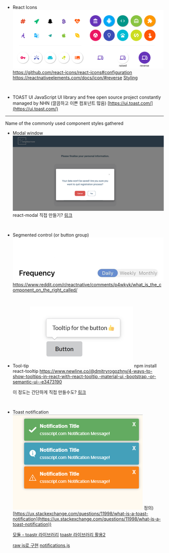 - React Icons
![](./img/react-icons.png)
https://github.com/react-icons/react-icons#configuration
https://reactnativeelements.com/docs/icon/#reverse
[Styling](https://stackoverflow.com/questions/56636280/how-to-style-react-icons)

<br>

* TOAST UI
JavaScript UI library and free open source project constantly managed by NHN
(깔끔하고 이쁜 컴포넌트 많음)
[https://ui.toast.com/](https://ui.toast.com/)

---

Name of the commonly used component styles gathered

- Modal window
  ![](./img/modal_window.png)
  react-modal
  직접 만들기? [링크](https://medium.com/@bestseob93/%ED%9A%A8%EC%9C%A8%EC%A0%81%EC%9D%B8-%EB%A6%AC%EC%95%A1%ED%8A%B8-%EB%AA%A8%EB%8B%AC-react-modal-%EB%A7%8C%EB%93%A4%EA%B8%B0-bd003458e9d)

<br>

- Segmented control (or button group)
  ![](./img/segmented_control.png)
  https://www.reddit.com/r/reactnative/comments/p4wkyk/what_is_the_component_on_the_right_called/

<br>

- Tool-tip
![](./img/tooltip.png)
npm install react-tooltip
https://www.newline.co/@dmitryrogozhny/4-ways-to-show-tooltips-in-react-with-react-tooltip,-material-ui,-bootstrap,-or-semantic-ui--e3473190

  이 정도는 간단하게 직접 만들수도? [링크](https://velog.io/@altmshfkgudtjr/Custom-Tooltip-%EC%A0%9C%EC%9E%91%EA%B8%B0)
  
  <br>
  
- Toast notification
![](./img/toast.png)
정의) [https://ux.stackexchange.com/questions/11998/what-is-a-toast-notification](https://ux.stackexchange.com/questions/11998/what-is-a-toast-notification))

  [모듈 - toastr 라이브러리](https://nowonbun.tistory.com/565)
 [toastr 라이브러리 활용2](https://www.leafcats.com/113)
 
  [raw js로 구현](https://marshall-ku.tistory.com/307)
[notifications.js](https://www.cssscript.com/minimal-notification-popup-pure-javascript/#comments)